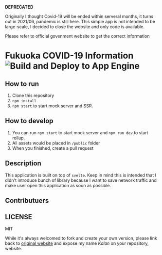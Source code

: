 **DEPRECATED**

Originally I thought Covid-19 will be ended within serveral months, it turns out in 2021/06, pandemic is still here. This simple app is not intended to be large-scale, I decided to close the website and only code is available.

Please refer to official govenment website to get the correct information

# Fukuoka COVID-19 Information ![Build and Deploy to App Engine](https://github.com/kjj6198/stop-covid19-fukuoka/workflows/Build%20and%20Deploy%20to%20App%20Engine/badge.svg?branch=master&event=push)

## How to run

1. Clone this repository
2. `npm install`
3. `npm start` to start mock server and SSR.

## How to develop

1. You can run `npm start` to start mock server and `npm run dev` to start rollup.
2. All assets would be placed in `/public` folder
3. When you finished, create a pull request

## Description

This application is built on top of `svelte`. Keep in mind this is intended that I didn't introduce bunch of library
because I want to save network traffic and make user open this application as soon as possible.

## Contributuers

## LICENSE

MIT

While it's always welcomed to fork and create your own version, please link back to [original website](https://fukuokacovid.info) and expose my name *Kalan* on your repository, website.
